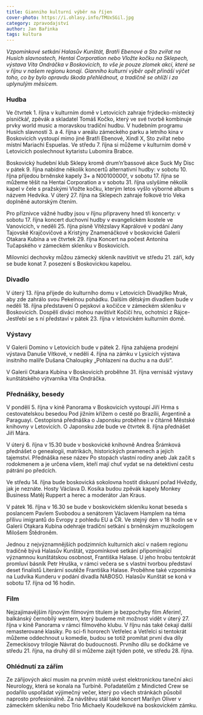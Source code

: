 ```yaml
---
title: Gianniho kulturní výběr na říjen
cover-photo: https://i.ohlasy.info/TMUxSGil.jpg
category: zpravodajství
author: Jan Bařinka
tags: kultura
---
```


*Vzpomínkové setkání Halasův Kunštát, Bratři Ebenové a Sto zvířat na Husích slavnostech, Hentai Corporation nebo Vložte kočku na Sklepech, výstava Víta Ondráčka v Boskovicích, to vše je pouze zlomek akcí, které se v říjnu v našem regionu konají. Gianniho kulturní výběr opět přináší výčet toho, co by bylo opravdu škoda přehlédnout, a tradičně se ohlíží i za uplynulým měsícem.*

### Hudba

Ve čtvrtek 1. října v kulturním domě v Letovicích zahraje frýdecko-místecký písničkář, zpěvák a skladatel Tomáš Kočko, který ve své tvorbě kombinuje prvky world music a moravskou tradiční hudbu. V hudebním programu Husích slavností 3. a 4. října v areálu zámeckého parku a letního kina v Boskovicích vystoupí mimo jiné Bratři Ebenové, Xindl X, Sto zvířat nebo místní Mariachi Espuelas. Ve středu 7. října si můžeme v kulturním domě v Letovicích poslechnout kytaristu Lubomíra Brabce.

Boskovický hudební klub Sklepy kromě drum’n’bassové akce Suck My Disc v pátek 9. října nabídne několik koncertů alternativní hudby: v sobotu 10. října přijedou brněnské kapely 3+ a N00100000!, v sobotu 17. října se můžeme těšit na Hentai Corporation a v sobotu 31. října uslyšíme několik kapel v čele s pražskými Vložte kočku, kterým letos vyšlo výborné album s názvem Hedvika. V úterý 27. října na Sklepech zahraje folkové trio Veka doplněné autorským čtením.

Pro příznivce vážné hudby jsou v říjnu připraveny hned tři koncerty: v sobotu 17. října koncert duchovní hudby v evangelickém kostele ve Vanovicích, v neděli 25. října písně Vítězslavy Kaprálové v podání Jany Tajovské Krajčovičové a Kristýny Znamenáčkové v boskovické Galerii Otakara Kubína a ve čtvrtek 29. října Koncert na počest Antonína Tučapského v zámeckém skleníku v Boskovicích.

Milovníci dechovky můžou zámecký skleník navštívit ve středu 21. září, kdy se bude konat 7. posezení s Boskovickou kapelou.

### Divadlo

V úterý 13. října přijede do kulturního domu v Letovicích Divadýlko Mrak, aby zde zahrálo svou Pekelnou pohádku. Dalším dětským divadlem bude v neděli 18. října představení O pejskovi a kočičce v zámeckém skleníku v Boskovicích. Dospělí diváci mohou navštívit Kočičí hru, ochotníci z Rájce-Jestřebí se s ní představí v pátek 23. října v letovickém kulturním domě.

### Výstavy

V Galerii Domino v Letovicích bude v pátek 2. října zahájena prodejní výstava Danuše Vítkové, v neděli 4. října na zámku v Lysicích výstava insitního malíře Dušana Chaloupky „Pohlazení na duchu a na duši“.

V Galerii Otakara Kubína v Boskovicích proběhne 31. října vernisáž výstavy kunštátského výtvarníka Víta Ondráčka.

### Přednášky, besedy

V pondělí 5. října v kině Panorama v Boskovicích vystoupí Jiří Hrma s cestovatelskou besedou Pod jižním křížem o cestě po Brazílii, Argentině a Paraguayi. Cestopisná přednáška o Japonsku proběhne i v čítárně Městské knihovny v Letovicích. O Japonsku zde bude ve čtvrtek 8. října přednášet Jiří Mára.

V úterý 6. října v 15.30 bude v boskovické knihovně Andrea Šrámková přednášet o genealogii, matrikách, historických pramenech a jejich tajemství. Přednáška nese název Po stopách vlastní rodiny aneb Jak začít s rodokmenem a je určena všem, kteří mají chuť vydat se na detektivní cestu pátrání po předcích.

Ve středu 14. října bude boskovická sokolovna hostit diskusní pořad Hvězdy, jak je neznáte. Hosty Václava D. Kosíka budou zpěvák kapely Monkey Business Matěj Ruppert a herec a moderátor Jan Kraus.

V pátek 16. října v 16.30 se bude v boskovickém skleníku konat beseda s poslancem Pavlem Svobodou a senátorem Václavem Hamplem na téma přílivu imigrantů do Evropy z pohledu EU a ČR. Ve stejný den v 18 hodin se v Galerii Otakara Kubína odehraje tradiční setkání s brněnským muzikologem Milošem Štědroněm.

Jednou z nejvýznamnějších podzimních kulturních akcí v našem regionu tradičně bývá Halasův Kunštát, vzpomínkové setkání připomínající významnou kunštátskou osobnost, Františka Halase. U jeho hrobu tentokrát promluví básník Petr Hruška, v rámci večera se s vlastní tvorbou představí deset finalistů Literární soutěže Františka Halase. Proběhne také vzpomínka na Ludvíka Kunderu v podání divadla NABOSO. Halasův Kunštát se koná v sobotu 17. října od 16 hodin.

### Film

Nejzajímavějším říjnovým filmovým titulem je bezpochyby film Aferim!, balkánský černobílý western, který budeme mít možnost vidět v úterý 27. října v kině Panorama v rámci filmového klubu.
V říjnu nás také čekají další remasterované klasiky. Po sci-fi hororech Vetřelec a Vetřelci si tentokrát můžeme oddechnout u komedie, budou se totiž promítat první dva díly Zemeckisovy trilogie Návrat do budoucnosti. Prvního dílu se dočkáme ve středu 21. října, na druhý díl si můžeme zajít týden poté, ve středu 28. října.

### Ohlédnutí za zářím

Ze zářijových akcí musím na prvním místě uvést elektronickou taneční akci Neurology, která se konala na Turbíně. Pořadatelům z Mindicted Crew se podařilo uspořádat výjimečný večer, který po všech stránkách působil naprosto profesionálně. Za návštěvu stál také koncert Marilyn Oliver v zámeckém skleníku nebo Trio Michaely Koudelkové na boskovickém zámku.
